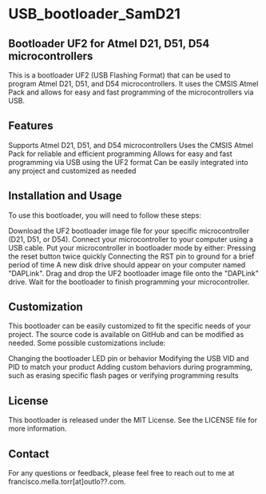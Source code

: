 # USB_bootloader_SamD21

## Bootloader UF2 for Atmel D21, D51, D54 microcontrollers
This is a bootloader UF2 (USB Flashing Format) that can be used to program Atmel D21, D51, and D54 microcontrollers. It uses the CMSIS Atmel Pack and allows for easy and fast programming of the microcontrollers via USB.

## Features
Supports Atmel D21, D51, and D54 microcontrollers
Uses the CMSIS Atmel Pack for reliable and efficient programming
Allows for easy and fast programming via USB using the UF2 format
Can be easily integrated into any project and customized as needed

## Installation and Usage

To use this bootloader, you will need to follow these steps:

Download the UF2 bootloader image file for your specific microcontroller (D21, D51, or D54).
Connect your microcontroller to your computer using a USB cable.
Put your microcontroller in bootloader mode by either:
Pressing the reset button twice quickly
Connecting the RST pin to ground for a brief period of time
A new disk drive should appear on your computer named "DAPLink". Drag and drop the UF2 bootloader image file onto the "DAPLink" drive.
Wait for the bootloader to finish programming your microcontroller. 
## Customization
This bootloader can be easily customized to fit the specific needs of your project. The source code is available on GitHub and can be modified as needed. Some possible customizations include:

Changing the bootloader LED pin or behavior
Modifying the USB VID and PID to match your product
Adding custom behaviors during programming, such as erasing specific flash pages or verifying programming results

## License
This bootloader is released under the MIT License. See the LICENSE file for more information.

## Contact
For any questions or feedback, please feel free to reach out to me at francisco.mella.torr[at]outlo??.com.
